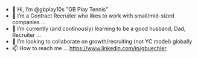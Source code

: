 - 👋 Hi, I’m @gbplay10s "GB Play Tennis"
- 👀 I’m a Contract Recruiter who likes to work with small/mid-sized companies ... 
- 🌱 I’m currently (and continously) learning to be a good husband, Dad, Recruiter ...
- 💞️ I’m looking to collaborate on growth/recruiting (not YC model) globally 
- 📫 How to reach me ... https://www.linkedin.com/in/gbuechler

<!---
gbplay10s/gbplay10s is a ✨ special ✨ repository because its `README.md` (this file) appears on your GitHub profile.
You can click the Preview link to take a look at your changes.
--->
